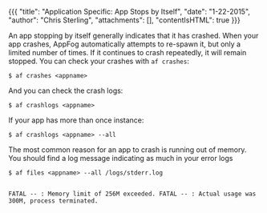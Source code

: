 {{{
  "title": "Application Specific: App Stops by Itself",
  "date": "1-22-2015",
  "author": "Chris Sterling",
  "attachments": [],
  "contentIsHTML": true
}}}


<p>An app stopping by itself generally indicates that it has crashed. When your app crashes, AppFog automatically attempts to re-spawn it, but only a limited number of times. If it continues to crash repeatedly, it will remain stopped. You can check your crashes with <code>af crashes</code>:</p>
<pre><code>$ af crashes &lt;appname&gt;
</code></pre>
<p>And you can check the crash logs:</p>
<pre><code>$ af crashlogs &lt;appname&gt;
</code></pre>
<p>If your app has more than once instance:</p>
<pre><code>$ af crashlogs &lt;appname&gt; --all
</code></pre>
<p>The most common reason for an app to crash is running out of memory. You should find a log message indicating as much in your error logs</p>
<pre><code>$ af files &lt;appname&gt; --all /logs/stderr.log

FATAL -- : Memory limit of 256M exceeded.
FATAL -- : Actual usage was 300M, process terminated.
</code></pre>

